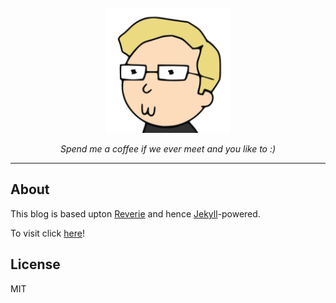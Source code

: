 <div align="center">
  <br>
  <img src="/images/flowkap.png" alt="Reverie" width="200"/>
  <br>
  <p align="center">
    <i>Spend me a coffee if we ever meet and you like to :)</a></i>
  </p>
</div>

---

## About

This blog is based upton [Reverie](https://github.com/amitmerchant1990/reverie) and hence [Jekyll](https://jekyllrb.com/)-powered.

To visit click [here](https://flowkap.github.io/)!

## License

MIT
